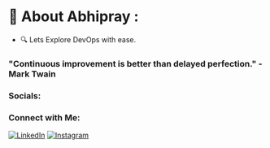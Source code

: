 # 💫 About Abhipray :
- 🔍  Lets Explore DevOps with ease.
### "Continuous improvement is better than delayed perfection." - Mark Twain   

### Socials:
### Connect with Me:

[![LinkedIn ](https://img.shields.io/badge/Connect-blue?style=social&logo=linkedin&color=blue)](https://www.linkedin.com/in/abhipraydhoble/)
[![Instagram ](https://img.shields.io/badge/Follow-blue?style=social&logo=instagram&color=pink)](https://www.instagram.com/im_abhipray/)



